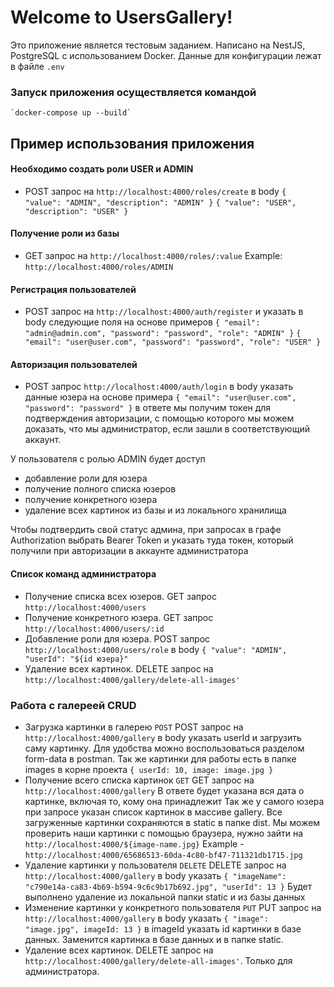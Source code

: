 # Welcome to UsersGallery!
Это приложение является тестовым заданием. Написано на NestJS, PostgreSQL с использованием Docker.
Данные для конфигурации лежат в файле `.env`

### Запуск приложения осуществляется командой 
	`docker-compose up --build`

## Пример использования приложения
#### Необходимо создать роли USER и ADMIN
- POST запрос на `http://localhost:4000/roles/create`
в body
`{
    "value": "ADMIN",
    "description": "ADMIN"
}`
`{
	  "value": "USER",
    "description": "USER"
}`

#### Получение роли из базы
- GET запрос на `http://localhost:4000/roles/:value`
Example: `http://localhost:4000/roles/ADMIN`

#### Регистрация пользователей 
- POST запрос на `http://localhost:4000/auth/register` и указать в body следующие поля на основе примеров
`{
	"email": "admin@admin.com",
	"password": "password",
	"role": "ADMIN"
}`
`{
	"email": "user@user.com",
	"password": "password",
	"role": "USER"
}`

#### Авторизация пользователей
- POST запрос `http://localhost:4000/auth/login`
в body указать данные юзера на основе примера
`{
	"email": "user@user.com",
	"password": "password"
}`
в ответе мы получим токен для подтверждения авторизации, с помощью которого мы можем доказать, что мы администратор, если зашли в соответствующий аккаунт.

У пользователя с ролью ADMIN будет доступ
- добавление роли для юзера 
- получение полного списка юзеров 
- получение конкретного юзера
- удаление всех картинок из базы и из локального хранилища

Чтобы подтвердить свой статус админа, при запросах в графе Authorization выбрать Bearer Token и указать туда токен, который получили при авторизации в аккаунте администратора
#### Список команд администратора
- Получение списка всех юзеров. GET запрос `http://localhost:4000/users`
- Получение конкретного юзера. GET запрос `http://localhost:4000/users/:id`
- Добавление роли для юзера.  POST запрос `http://localhost:4000/users/role` в body `{ "value": "ADMIN", "userId": "${id юзера}"`
- Удаление всех картинок. DELETE запрос на `http://localhost:4000/gallery/delete-all-images'`

### Работа с галереей CRUD
- Загрузка картинки в галерею `POST`
POST запрос на `http://localhost:4000/gallery`
в body указать userId и загрузить саму картинку. Для удобства можно воспользоваться разделом form-data в postman. Так же картинки для работы есть в папке images в корне проекта
`{
	userId: 10,
	image: image.jpg
}`
- Получение всего списка картинок `GET`
GET запрос на `http://localhost:4000/gallery`
В ответе будет указана вся дата о картинке, включая то, кому она принадлежит
Так же у самого юзера при запросе указан список картинок в массиве gallery.
Все загруженные картинки сохраняются в static в папке dist.
Мы можем проверить наши картинки с помощью браузера, нужно зайти на `http://localhost:4000/${image-name.jpg}`
Example - `http://localhost:4000/65686513-60da-4c80-bf47-711321db1715.jpg`
- Удаление картинки у пользователя `DELETE`
DELETE запрос на `http://localhost:4000/gallery`
в body указать
`{
	"imageName": "c790e14a-ca83-4b69-b594-9c6c9b17b692.jpg",
    "userId": 13
}`
Будет выполнено удаление из локальной папки static и из базы данных
- Изменение картинки у конкретного пользователя `PUT`
PUT запрос на  `http://localhost:4000/gallery`
в body указать 
`{ "image": "image.jpg", imageId: 13 }`
в imageId указать id картинки в базе данных. Заменится картинка в базе данных и в папке static.
-   Удаление всех картинок. DELETE запрос на  `http://localhost:4000/gallery/delete-all-images'`. Только для администратора.
